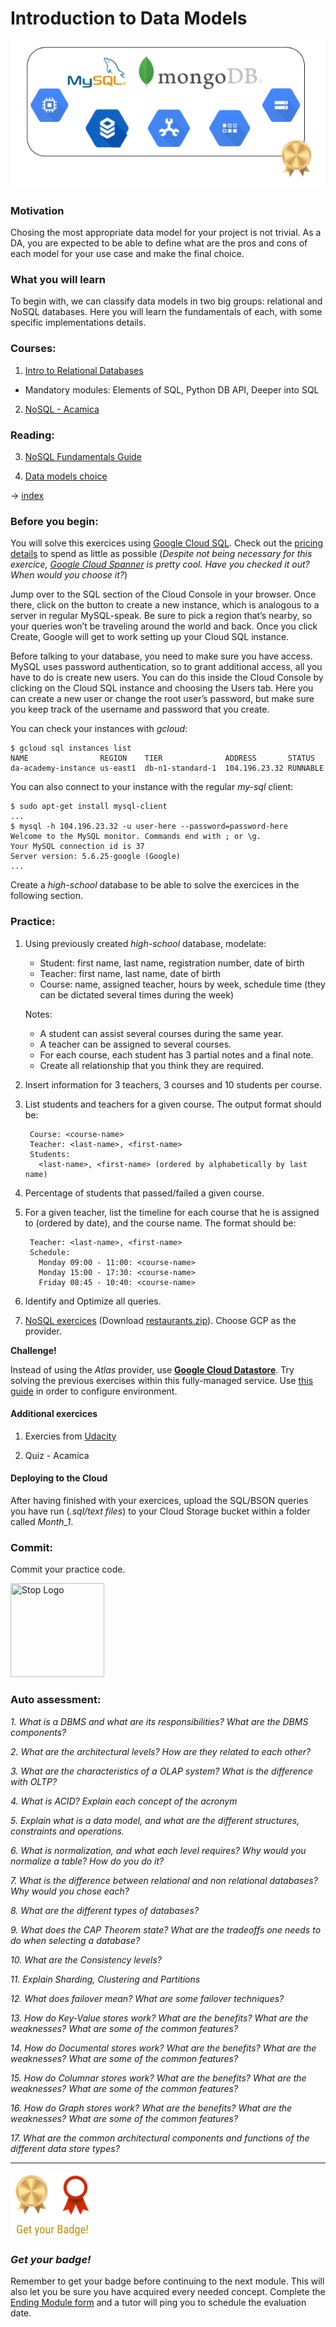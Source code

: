 # Introduction to Data Models

<p align="center"> 
<img src="../assets/data_models.png"> 
</p>

### Motivation ###

Chosing the most appropriate data model for your project is not trivial. As a DA, you are expected to be able to define what are the pros and cons of each model for your use case and make the final choice.

### What you will learn ###

To begin with, we can classify data models in two big groups: relational and NoSQL databases. Here you will learn the fundamentals of each, with some specific implementations details.

### Courses: ###

1. [Intro to Relational Databases](https://www.udacity.com/course/intro-to-relational-databases--ud197)
- Mandatory modules: Elements of SQL, Python DB API, Deeper into SQL

2. [NoSQL - Acamica](https://globant.acamica.com/cursos/412/)

### Reading: ###

3. [NoSQL Fundamentals Guide](https://docs.google.com/document/d/1d8DYf6F9p74Cm5hvPwo6njdGazu01y4sqZG1mmIxLWY/edit)

4. [Data models choice](../reading/data_models_choice.pptx)

→ [index](#index)

### Before you begin: ###

You will solve this exercices using [Google Cloud SQL](https://cloud.google.com/sql/docs/). Check out the [pricing details](https://cloud.google.com/sql/pricing) to spend as little as possible (*Despite not being necessary for this exercice, [Google Cloud Spanner](https://cloud.google.com/spanner/) is pretty cool. Have you checked it out? When would you choose it?*)

Jump over to the SQL section of the Cloud Console in your browser. Once there, click on the button to create a new
instance, which is analogous to a server in regular MySQL-speak. Be sure to pick a region that’s nearby, so your queries won’t be traveling around the world and back. Once you click Create, Google will get to work setting up your Cloud SQL instance.

Before talking to your database, you need to make sure you have access. MySQL uses password authentication, so to grant additional access, all you have to do is create new users. You can do this inside the Cloud Console by clicking on the Cloud SQL instance and choosing the Users tab. Here you can create a new user or change the root user’s password, but make sure you
keep track of the username and password that you create.

You can check your instances with *gcloud*:

```
$ gcloud sql instances list
NAME                REGION    TIER              ADDRESS       STATUS
da-academy-instance us-east1  db-n1-standard-1  104.196.23.32 RUNNABLE
```

You can also connect to your instance with the regular *my-sql* client:
```
$ sudo apt-get install mysql-client
...
$ mysql -h 104.196.23.32 -u user-here --password=password-here
Welcome to the MySQL monitor. Commands end with ; or \g.
Your MySQL connection id is 37
Server version: 5.6.25-google (Google)
...
```

Create a *high-school* database to be able to solve the exercices in the following section.

### Practice: ###

1. Using previously created *high-school* database, modelate:

   - Student: first name, last name, registration number, date of birth
   - Teacher: first name, last name, date of birth
   - Course: name, assigned teacher, hours by week, schedule time (they can be dictated several times during the week)

   Notes:
   - A student can assist several courses during the same year.
   - A teacher can be assigned to several courses.
   - For each course, each student has 3 partial notes and a final note.
   - Create all relationship that you think they are required.

2. Insert information for 3 teachers, 3 courses and 10 students per course.
3. List students and teachers for a given course. The output format should be:

        Course: <course-name>
        Teacher: <last-name>, <first-name>
        Students:
          <last-name>, <first-name> (ordered by alphabetically by last name)

4. Percentage of students that passed/failed a given course.
5. For a given teacher, list the timeline for each course that he is assigned to (ordered by date), and the course name. The format should be:

        Teacher: <last-name>, <first-name>
        Schedule:
          Monday 09:00 - 11:00: <course-name>
          Monday 15:00 - 17:30: <course-name>
          Friday 08:45 - 10:40: <course-name>

6. Identify and Optimize all queries.

7. [NoSQL exercices](../exercices/MongoDB_Exercises.pdf) (Download [restaurants.zip](../exercices/restaurants.zip)). Choose GCP as the provider.

**Challenge!**

Instead of using the *Atlas* provider, use **[Google Cloud Datastore](https://cloud.google.com/datastore/)**. Try solving the previous exercises within this fully-managed service.
Use [this guide](../exercices/Datastore_Exercise.pdf) in order to configure environment.

#### Additional exercices ####

1. Exercies from [Udacity](https://www.udacity.com/course/intro-to-relational-databases--ud197)

2. Quiz - Acamica

#### Deploying to the Cloud ####

After having finished with your exercices, upload the SQL/BSON queries you have run (*.sql/text files*) to your Cloud Storage bucket within a folder called *Month_1*.

### Commit: ###

Commit your practice code.

<img src="../assets/stop.png" title="Stop Logo" width="150" height="150">

### Auto assessment: ###

*1. What is a DBMS and what are its responsibilities? What are the DBMS components?*

*2. What are the architectural levels? How are they related to each other?*

*3. What are the characteristics of a OLAP system? What is the difference with OLTP?*

*4. What is ACID? Explain each concept of the acronym*

*5. Explain what is a data model, and what are the different structures, constraints and operations.*

*6. What is normalization, and what each level requires? Why would you normalize a table? How do you do it?*

*7. What is the difference between relational and non relational databases? Why would you chose each?*

*8. What are the different types of databases?*

*9. What does the CAP Theorem state? What are the tradeoffs one needs to do when selecting a database?*

*10. What are the Consistency levels?*

*11. Explain Sharding, Clustering and Partitions*

*12. What does failover mean? What are some failover techniques?*

*13. How do Key-Value stores work? What are the benefits? What are the weaknesses? What are some of the common features?*

*14. How do Documental stores work? What are the benefits? What are the weaknesses? What are some of the common features?*

*15. How do Columnar stores work? What are the benefits? What are the weaknesses? What are some of the common features?*

*16. How do Graph stores work? What are the benefits? What are the weaknesses? What are some of the common features?*

*17. What are the common architectural components and functions of the different data store types?*

---

<img src="../assets/get_badge.png"> 

### *Get your badge!*
 
Remember to get your badge before continuing to the next module. This will also let you be sure you have acquired every needed concept. Complete the [Ending Module form](https://forms.gle/ukvWjKtoFYx4Kn8q7) and a tutor will ping you to schedule the evaluation date.
